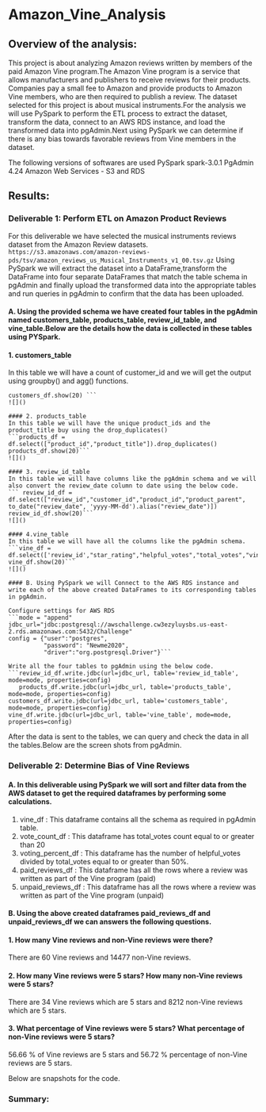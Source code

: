 # Amazon_Vine_Analysis
## Overview of the analysis:
This project is about analyzing Amazon reviews written by members of the paid Amazon Vine program.The Amazon Vine program is a service that allows manufacturers and publishers to receive reviews for their products. Companies pay a small fee to Amazon and provide products to Amazon Vine members, who are then required to publish a review.
The dataset selected for this project is about musical instruments.For the analysis we will use PySpark to perform the ETL process to extract the dataset, transform the data, connect to an AWS RDS instance, and load the transformed data into pgAdmin.Next using PySpark we can determine if there is any bias towards favorable reviews from Vine members in the dataset.

The following versions of softwares are used
PySpark spark-3.0.1
PgAdmin 4.24
Amazon Web Services - S3 and RDS

## Results:
### Deliverable 1: Perform ETL on Amazon Product Reviews
For this deliverable we have selected the musical instruments reviews dataset from the Amazon Review datasets.
```https://s3.amazonaws.com/amazon-reviews-pds/tsv/amazon_reviews_us_Musical_Instruments_v1_00.tsv.gz```
Using PySpark we will extract the dataset into a DataFrame,transform the DataFrame into four separate DataFrames that match the table schema in pgAdmin and finally upload the transformed data into the appropriate tables and run queries in pgAdmin to confirm that the data has been uploaded.

#### A. Using the provided schema we have created four tables in the pgAdmin named customers_table, products_table, review_id_table, and vine_table.Below are the details how the data is collected in these tables using PYSpark.
#### 1. customers_table
In this table we will have a count of customer_id and we will get the output using groupby() and agg() functions.
``` customers_df = df.groupby("customer_id").agg({"customer_id":"count"}).withColumnRenamed("count(customer_id)", "customer_count")
customers_df.show(20) ```
![]() 

#### 2. products_table
In this table we will have the unique product_ids and the product_title buy using the drop_duplicates()
```products_df = df.select(["product_id","product_title"]).drop_duplicates()
products_df.show(20)```
![]() 

#### 3. review_id_table
In this table we will have columns like the pgAdmin schema and we will also convert the review_date column to date using the below code.
``` review_id_df = df.select(["review_id","customer_id","product_id","product_parent", to_date("review_date", 'yyyy-MM-dd').alias("review_date")])
review_id_df.show(20)```
![]() 

#### 4.vine_table
In this table we will have all the columns like the pgAdmin schema.
```vine_df = df.select(['review_id',"star_rating","helpful_votes","total_votes","vine","verified_purchase"])
vine_df.show(20)```
![]() 

#### B. Using PySpark we will Connect to the AWS RDS instance and write each of the above created DataFrames to its corresponding tables in pgAdmin.

Configure settings for AWS RDS
```mode = "append"
jdbc_url="jdbc:postgresql://awschallenge.cw3ezyluysbs.us-east-2.rds.amazonaws.com:5432/Challenge"
config = {"user":"postgres", 
          "password": "Newme2020", 
          "driver":"org.postgresql.Driver"}```

Write all the four tables to pgAdmin using the below code.
```review_id_df.write.jdbc(url=jdbc_url, table='review_id_table', mode=mode, properties=config)
   products_df.write.jdbc(url=jdbc_url, table='products_table', mode=mode, properties=config)
customers_df.write.jdbc(url=jdbc_url, table='customers_table', mode=mode, properties=config)
vine_df.write.jdbc(url=jdbc_url, table='vine_table', mode=mode, properties=config)
```

After the data is sent to the tables, we can query and check the data in all the tables.Below are the screen shots from pgAdmin.

### Deliverable 2: Determine Bias of Vine Reviews
#### A. In this deliverable using PySpark we will sort and filter data from the AWS dataset to get the required dataframes by performing some calculations. 
1. vine_df : This dataframe contains all the schema as required in pgAdmin table.
2. vote_count_df : This dataframe has total_votes count equal to or greater than 20
3. voting_percent_df : This dataframe has the number of helpful_votes divided by total_votes equal to or greater than 50%.
4. paid_reviews_df : This dataframe has all the rows where a review was written as part of the Vine program (paid)
5. unpaid_reviews_df : This dataframe has all the rows where a review was written as part of the Vine program (unpaid)


#### B. Using the above created dataframes paid_reviews_df and unpaid_reviews_df we can answers the following questions.

#### 1. How many Vine reviews and non-Vine reviews were there?
There are 60 Vine reviews and 14477 non-Vine reviews.

#### 2. How many Vine reviews were 5 stars? How many non-Vine reviews were 5 stars?
There are 34 Vine reviews which are 5 stars and 8212 non-Vine reviews which are 5 stars.

#### 3. What percentage of Vine reviews were 5 stars? What percentage of non-Vine reviews were 5 stars?
56.66 % of Vine reviews are 5 stars and 56.72 % percentage of non-Vine reviews are 5 stars.

Below are snapshots for the code.
![]()
![]()

### Summary: 